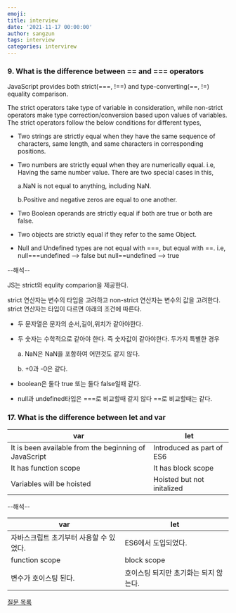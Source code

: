 ```yaml
---
emoji: 
title: interview 
date: '2021-11-17 00:00:00'
author: sangzun
tags: interview
categories: intervirew
---
```


### 9. What is the difference between == and === operators

JavaScript provides both strict(===, !==) and type-converting(==, !=) equality comparison. 

The strict operators take type of variable in consideration, while non-strict operators make type correction/conversion based upon values of variables. The strict operators follow the below conditions for different types,


- Two strings are strictly equal when they have the same sequence of characters, same length, and same characters in corresponding positions.


- Two numbers are strictly equal when they are numerically equal. i.e, Having the same number value. There are two special cases in this,

  a.NaN is not equal to anything, including NaN.

  b.Positive and negative zeros are equal to one another.

- Two Boolean operands are strictly equal if both are true or both are false.

- Two objects are strictly equal if they refer to the same Object.

- Null and Undefined types are not equal with ===, but equal with ==. i.e, null===undefined --> false but null==undefined --> true

--해석--

JS는 strict와 equlity comparion을 제공한다.

strict 연산자는 변수의 타입을 고려하고 non-strict 연산자는 변수의 값을 고려한다. strict 연산자는 타입이 다르면 아래의 조건에 따른다.

- 두 문자열은 문자의 순서,길이,위치가 같아야한다.

- 두 숫자는 수학적으로 같아야 한다. 즉 숫자값이 같아야한다. 두가지 특별한 경우

  a. NaN은 NaN을 포함하여 어떤것도 같지 않다.

  b. +0과 -0은 같다.

- boolean은 둘다 true 또는 둘다 false일때 같다.

- null과 undefined타입은 ===로 비교할때 같지 않다 ==로 비교할때는 같다.




### 17. What is the difference between let and var

|var|let|
|---|---|
|It is been available from the beginning of JavaScript|Introduced as part of ES6|
|It has function scope|It has block scope|
|Variables will be hoisted|Hoisted but not initalized|

--해석--


|var|let|
|---|---|
|자바스크립트 초기부터 사용할 수 있었다.|ES6에서 도입되었다.|
|function scope|block scope|
|변수가 호이스팅 된다.|호이스팅 되지만 초기화는 되지 않는다.|
<a href="https://github.com/sudheerj/javascript-interview-questions">질문 목록